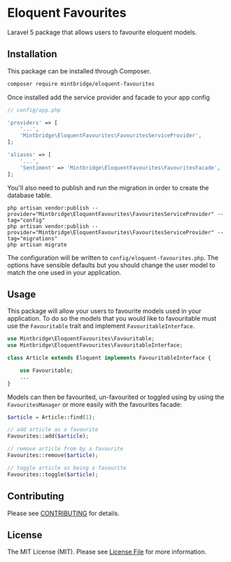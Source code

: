 # Eloquent Favourites

Laravel 5 package that allows users to favourite eloquent models.

## Installation

This package can be installed through Composer.
```bash
composer require mintbridge/eloquent-favourites
```

Once installed add the service provider and facade to your app config
```php
// config/app.php

'providers' => [
    '...',
    'Mintbridge\EloquentFavourites\FavouritesServiceProvider',
];

'aliases' => [
    '...',
    'Sentiment' => 'Mintbridge\EloquentFavourites\FavouritesFacade',
];
```

You'll also need to publish and run the migration in order to create the database table.
```
php artisan vendor:publish --provider="Mintbridge\EloquentFavourites\FavouritesServiceProvider" --tag="config"
php artisan vendor:publish --provider="Mintbridge\EloquentFavourites\FavouritesServiceProvider" --tag="migrations"
php artisan migrate
```

The configuration will be written to  ```config/eloquent-favourites.php```. The options have sensible defaults but you should change the user model to match the one used in your application.

## Usage

This package will allow your users to favourite models used in your application. To do so the models that you would like to favouritable must use the `Favouritable` trait and implement `FavouritableInterface`.

```php
use Mintbridge\EloquentFavourites\Favouritable;
use Mintbridge\EloquentFavourites\FavouritableInterface;

class Article extends Eloquent implements FavouritableInterface {

    use Favouritable;
    ...
}
```

Models can then be favourited, un-favourited or toggled using by using the `FavouritesManager` or more easily with the favourites facade:

```php
$article = Article::find(1);

// add article as a favourite
Favourites::add($article);

// remove article from by a favourite
Favourites::remove($article);

// toggle article as being a favourite
Favourites::toggle($article);
```

## Contributing

Please see [CONTRIBUTING](CONTRIBUTING.md) for details.

## License

The MIT License (MIT). Please see [License File](LICENSE.md) for more information.

